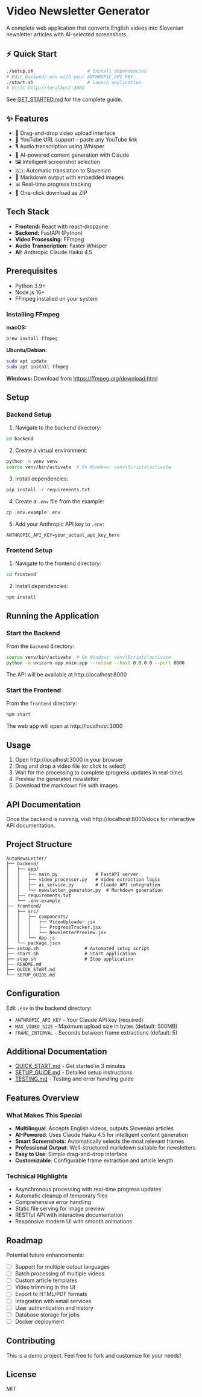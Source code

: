 # Video Newsletter Generator

A complete web application that converts English videos into Slovenian newsletter articles with AI-selected screenshots.

## ⚡ Quick Start

```bash
./setup.sh                    # Install dependencies
# Edit backend/.env with your ANTHROPIC_API_KEY
./start.sh                    # Launch application
# Visit http://localhost:3000
```

See [GET_STARTED.md](GET_STARTED.md) for the complete guide.

## ✨ Features

- 🎥 Drag-and-drop video upload interface
- 🔗 YouTube URL support - paste any YouTube link
- 🎙️ Audio transcription using Whisper
- 🤖 AI-powered content generation with Claude
- 🖼️ Intelligent screenshot selection
- 🇸🇮 Automatic translation to Slovenian
- 📝 Markdown output with embedded images
- 📊 Real-time progress tracking
- 💾 One-click download as ZIP

## Tech Stack

- **Frontend:** React with react-dropzone
- **Backend:** FastAPI (Python)
- **Video Processing:** FFmpeg
- **Audio Transcription:** Faster Whisper
- **AI:** Anthropic Claude Haiku 4.5

## Prerequisites

- Python 3.9+
- Node.js 16+
- FFmpeg installed on your system

### Installing FFmpeg

**macOS:**
```bash
brew install ffmpeg
```

**Ubuntu/Debian:**
```bash
sudo apt update
sudo apt install ffmpeg
```

**Windows:**
Download from https://ffmpeg.org/download.html

## Setup

### Backend Setup

1. Navigate to the backend directory:
```bash
cd backend
```

2. Create a virtual environment:
```bash
python -m venv venv
source venv/bin/activate  # On Windows: venv\Scripts\activate
```

3. Install dependencies:
```bash
pip install -r requirements.txt
```

4. Create a `.env` file from the example:
```bash
cp .env.example .env
```

5. Add your Anthropic API key to `.env`:
```
ANTHROPIC_API_KEY=your_actual_api_key_here
```

### Frontend Setup

1. Navigate to the frontend directory:
```bash
cd frontend
```

2. Install dependencies:
```bash
npm install
```

## Running the Application

### Start the Backend

From the `backend` directory:
```bash
source venv/bin/activate  # On Windows: venv\Scripts\activate
python -m uvicorn app.main:app --reload --host 0.0.0.0 --port 8000
```

The API will be available at http://localhost:8000

### Start the Frontend

From the `frontend` directory:
```bash
npm start
```

The web app will open at http://localhost:3000

## Usage

1. Open http://localhost:3000 in your browser
2. Drag and drop a video file (or click to select)
3. Wait for the processing to complete (progress updates in real-time)
4. Preview the generated newsletter
5. Download the markdown file with images

## API Documentation

Once the backend is running, visit http://localhost:8000/docs for interactive API documentation.

## Project Structure

```
AutoNewsLetter/
├── backend/
│   ├── app/
│   │   ├── main.py              # FastAPI server
│   │   ├── video_processor.py   # Video extraction logic
│   │   ├── ai_service.py        # Claude API integration
│   │   └── newsletter_generator.py  # Markdown generation
│   ├── requirements.txt
│   └── .env.example
├── frontend/
│   ├── src/
│   │   ├── components/
│   │   │   ├── VideoUploader.jsx
│   │   │   ├── ProgressTracker.jsx
│   │   │   └── NewsletterPreview.jsx
│   │   └── App.js
│   └── package.json
├── setup.sh                 # Automated setup script
├── start.sh                 # Start application
├── stop.sh                  # Stop application
├── README.md
├── QUICK_START.md
└── SETUP_GUIDE.md
```

## Configuration

Edit `.env` in the backend directory:

- `ANTHROPIC_API_KEY` - Your Claude API key (required)
- `MAX_VIDEO_SIZE` - Maximum upload size in bytes (default: 500MB)
- `FRAME_INTERVAL` - Seconds between frame extractions (default: 5)

## Additional Documentation

- [QUICK_START.md](QUICK_START.md) - Get started in 3 minutes
- [SETUP_GUIDE.md](SETUP_GUIDE.md) - Detailed setup instructions
- [TESTING.md](TESTING.md) - Testing and error handling guide

## Features Overview

### What Makes This Special

- **Multilingual**: Accepts English videos, outputs Slovenian articles
- **AI-Powered**: Uses Claude Haiku 4.5 for intelligent content generation
- **Smart Screenshots**: Automatically selects the most relevant frames
- **Professional Output**: Well-structured markdown suitable for newsletters
- **Easy to Use**: Simple drag-and-drop interface
- **Customizable**: Configurable frame extraction and article length

### Technical Highlights

- Asynchronous processing with real-time progress updates
- Automatic cleanup of temporary files
- Comprehensive error handling
- Static file serving for image preview
- RESTful API with interactive documentation
- Responsive modern UI with smooth animations

## Roadmap

Potential future enhancements:

- [ ] Support for multiple output languages
- [ ] Batch processing of multiple videos
- [ ] Custom article templates
- [ ] Video trimming in the UI
- [ ] Export to HTML/PDF formats
- [ ] Integration with email services
- [ ] User authentication and history
- [ ] Database storage for jobs
- [ ] Docker deployment

## Contributing

This is a demo project. Feel free to fork and customize for your needs!

## License

MIT

